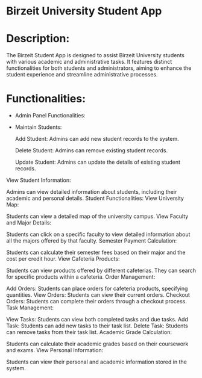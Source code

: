 # Birzeit University Student App

# Description:
The Birzeit Student App is designed to assist Birzeit University students with various academic and administrative tasks.
It features distinct functionalities for both students and administrators, aiming to enhance the student experience and streamline administrative processes.

# Functionalities:

- Admin Panel Functionalities:


 - Maintain Students:

   Add Student: Admins can add new student records to the system.

   Delete Student: Admins can remove existing student records.

   Update Student: Admins can update the details of existing student records.

View Student Information:

Admins can view detailed information about students, including their academic and personal details.
Student Functionalities:
View University Map:

Students can view a detailed map of the university campus.
View Faculty and Major Details:

Students can click on a specific faculty to view detailed information about all the majors offered by that faculty.
Semester Payment Calculation:

Students can calculate their semester fees based on their major and the cost per credit hour.
View Cafeteria Products:

Students can view products offered by different cafeterias.
They can search for specific products within a cafeteria.
Order Management:

Add Orders: Students can place orders for cafeteria products, specifying quantities.
View Orders: Students can view their current orders.
Checkout Orders: Students can complete their orders through a checkout process.
Task Management:

View Tasks: Students can view both completed tasks and due tasks.
Add Task: Students can add new tasks to their task list.
Delete Task: Students can remove tasks from their task list.
Academic Grade Calculation:

Students can calculate their academic grades based on their coursework and exams.
View Personal Information:

Students can view their personal and academic information stored in the system.
